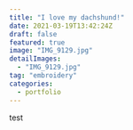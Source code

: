 ```yaml
---
title: "I love my dachshund!"
date: 2021-03-19T13:42:24Z
draft: false
featured: true
image: "IMG_9129.jpg"
detailImages:
  - "IMG_9129.jpg"
tag: "embroidery"
categories:
  - portfolio
---
```


test